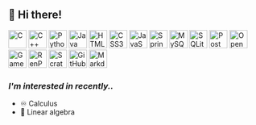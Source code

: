 ## 👋 Hi there!

<span width="36"><img src="https://github.com/user-attachments/assets/0825f80c-2e68-44c3-b7ab-81934f6d8d3b" alt="C" width="36"></span>
<span width="36"><img src="https://github.com/user-attachments/assets/92394114-4c6b-4af5-9b2a-123002c6f8df" alt="C++"  width="36"></span>
<span width="36"><img src="https://github.com/user-attachments/assets/5f1ca1ca-0682-47cf-ad00-02122e57cbe4" alt="Python"  width="36"></span>
<span width="36"><img src="https://github.com/user-attachments/assets/b030eb14-7cf4-45e6-b653-ab56599ff5f0" alt="Java"  width="36"></span>
<span width="36"><img src="https://github.com/user-attachments/assets/ab514452-a844-410a-b143-2df2e7d35675" alt="HTML5"  width="36"></span>
<span width="36"><img src="https://github.com/user-attachments/assets/a92f366d-33f4-4b9f-b8a5-8023bd8fd839" alt="CSS3"  width="36"></span>
<span width="36"><img src="https://github.com/user-attachments/assets/3852a393-0340-4873-a26f-b20e442677db" alt="JavaScript"  width="36"></span>
<span width="36"><img src="https://github.com/user-attachments/assets/28d46000-9c9a-440f-af37-76e4a5f305b4" alt="SpringBoot"  width="36"></span>
<span width="36"><img src="https://github.com/user-attachments/assets/dede92df-1f56-4903-bb7a-a589f08691a1" alt="MySQL"  width="36"></span>
<span width="36"><img src="https://github.com/user-attachments/assets/9779002b-7e3a-414c-b8e6-b0b10b134827" alt="SQLite"  width="36"></span>
<span width="36"><img src="https://github.com/user-attachments/assets/de1dc5c9-743d-4512-9b3a-cb0c27132763" alt="Postman"  width="36"></span>
<span width="36"><img src="https://github.com/user-attachments/assets/76f524f7-bed5-48b9-9481-cca066dd3e04" alt="OpenCV"  width="36"></span>
<span width="36"><img src="https://github.com/user-attachments/assets/a31e0a24-2b7c-4e16-884b-f23ac5afcd7d" alt="GameMaker"  width="36"></span>
<span width="36"><img src="https://github.com/user-attachments/assets/71d9bac2-576f-4d25-8b79-63c62b07b59f" alt="RenPy"  width="36"></span>
<span width="36"><img src="https://github.com/user-attachments/assets/65f51e01-ce85-450d-8d55-a15d8e8f1060" alt="Scratch"  width="36"></span>
<span width="36"><img src="https://github.com/user-attachments/assets/b5138537-9007-4ca6-9d68-76e226b30452" alt="GitHub"  width="36"></span>
<span width="36"><img src="https://github.com/user-attachments/assets/6e6b9718-3a86-4f41-a1e6-052f52574a7a" alt="Markdown"  width="36"></span>


### *I'm interested in recently..*
- ♾️ Calculus
- 📐 Linear algebra
